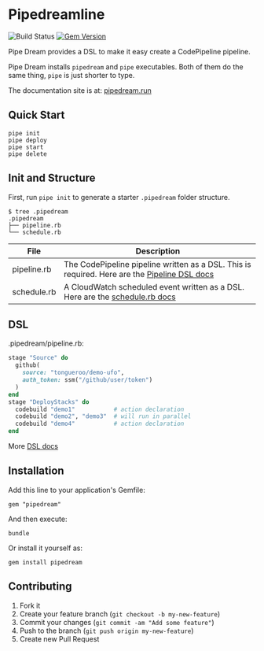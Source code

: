 # Pipedreamline

![Build Status](https://codebuild.us-west-2.amazonaws.com/badges?uuid=eyJlbmNyeXB0ZWREYXRhIjoiWk1FM0dldzE5MUM5R3VqVGxxTmRFb1JGNnkxQjJpTDYvajYrQk91YzErNjdNc1VYVElHM3V5ZEJXcStyMmZVc210WG8vUURSV2JST0ZpSWc5Y0pYR3k0PSIsIml2UGFyYW1ldGVyU3BlYyI6IldvYXhLMU8yS2pQdVRKbEoiLCJtYXRlcmlhbFNldFNlcmlhbCI6MX0%3D&branch=master)
[![Gem Version](https://badge.fury.io/rb/pipedream.png)](http://badge.fury.io/rb/pipedream)

Pipe Dream provides a DSL to make it easy create a CodePipeline pipeline.

Pipe Dream installs `pipedream` and `pipe` executables. Both of them do the same thing, `pipe` is just shorter to type.

The documentation site is at: [pipedream.run](https://pipedream.run/)

## Quick Start

    pipe init
    pipe deploy
    pipe start
    pipe delete

## Init and Structure

First, run `pipe init` to generate a starter `.pipedream` folder structure.

    $ tree .pipedream
    .pipedream
    ├── pipeline.rb
    └── schedule.rb

File | Description
--- | ---
pipeline.rb | The CodePipeline pipeline written as a DSL.  This is required. Here are the [Pipeline DSL docs](https://pipedream.run/docs/dsl/pipeline/)
schedule.rb | A CloudWatch scheduled event written as a DSL. Here are the [schedule.rb docs](https://pipedream.run/docs/dsl/schedule/)

## DSL

.pipedream/pipeline.rb:

```ruby
stage "Source" do
  github(
    source: "tongueroo/demo-ufo",
    auth_token: ssm("/github/user/token")
  )
end
stage "DeployStacks" do
  codebuild "demo1"           # action declaration
  codebuild "demo2", "demo3"  # will run in parallel
  codebuild "demo4"           # action declaration
end
```

More [DSL docs](https://pipedream.run/docs/dsl/)

## Installation

Add this line to your application's Gemfile:

    gem "pipedream"

And then execute:

    bundle

Or install it yourself as:

    gem install pipedream

## Contributing

1. Fork it
2. Create your feature branch (`git checkout -b my-new-feature`)
3. Commit your changes (`git commit -am "Add some feature"`)
4. Push to the branch (`git push origin my-new-feature`)
5. Create new Pull Request
